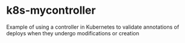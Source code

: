 # k8s-mycontroller
Example of using a controller in Kubernetes to validate annotations of deploys when they undergo modifications or creation

